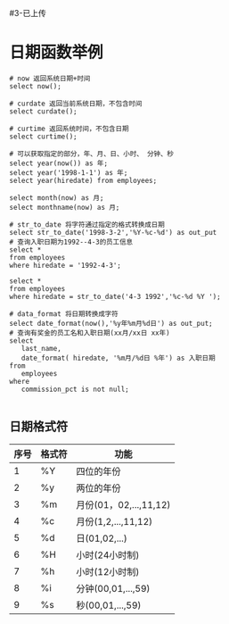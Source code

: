 #3-已上传 
# 日期函数举例

```mysql
# now 返回系统日期+时间
select now();

# curdate 返回当前系统日期，不包含时间
select curdate();

# curtime 返回系统时间，不包含日期 
select curtime();

# 可以获取指定的部分，年、月、日、小时、 分钟、秒
select year(now()) as 年;
select year('1998-1-1') as 年;
select year(hiredate) from employees;

select month(now) as 月;
select monthname(now) as 月;

# str_to_date 将字符通过指定的格式转换成日期
select str_to_date('1998-3-2','%Y-%c-%d') as out_put
# 查询入职日期为1992--4-3的员工信息
select *
from employees
where hiredate = '1992-4-3';

select *
from employees
where hiredate = str_to_date('4-3 1992','%c-%d %Y ');

# data_format 将日期转换成字符
select date_format(now(),'%y年%m月%d日') as out_put;
# 查询有奖金的员工名和入职日期(xx月/xx日 xx年)
select 
   last_name,
   date_format( hiredate, '%m月/%d日 %年') as 入职日期
from
   employees
where
   commission_pct is not null;


```

## 日期格式符

| 序号 | 格式符 | 功能                   |
| ---- | ------ | ---------------------- |
| 1    | %Y     | 四位的年份             |
| 2    | %y     | 两位的年份             |
| 3    | %m     | 月份(01，02,...,11,12) |
| 4    | %c     | 月份(1,2,...,11,12)    |
| 5    | %d     | 日(01,02,...)          |
| 6    | %H     | 小时(24小时制)         |
| 7    | %h     | 小时(12小时制)         |
| 8    | %i     | 分钟(00,01,...,59)     |
| 9    | %s     | 秒(00,01,...,59)       |